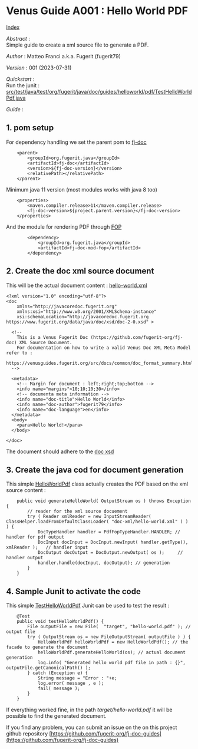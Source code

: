 # Venus Guide A001 : Hello World PDF 

[Index](../README.md)

*Abstract* :  
Simple guide to create a xml source file to generate a PDF.

*Author* : Matteo Franci a.k.a. Fugerit (fugerit79)

*Version* : 001 (2023-07-31)

*Quickstart* :  
Run the junit : [src/test/java/test/org/fugerit/java/doc/guides/helloworld/pdf/TestHelloWorldPdf.java](src/test/java/test/org/fugerit/java/doc/guides/helloworld/pdf/TestHelloWorldPdf.java)


*Guide* :  

## 1. pom setup

For dependency handling we set the parent pom to [fj-doc](https://github.com/fugerit-org/fj-doc)

```
	<parent>
		<groupId>org.fugerit.java</groupId>
		<artifactId>fj-doc</artifactId>
		<version>${fj-doc-version}</version>
		<relativePath></relativePath>
	</parent> 
```

Minimum java 11 version (most modules works with java 8 too)

```
	<properties>
		<maven.compiler.release>11</maven.compiler.release>
		<fj-doc-version>${project.parent.version}</fj-doc-version>
	</properties>
```

And the module for rendering PDF through [FOP](https://github.com/fugerit-org/fj-doc/tree/main/fj-doc-bom-fop)

```
		<dependency>
			<groupId>org.fugerit.java</groupId>
			<artifactId>fj-doc-mod-fop</artifactId>
		</dependency>	
```

## 2. Create the doc xml source document

This will be the actual document content : [hello-world.xml](src/main/resources/doc-xml/hello-world.xml)

```
<?xml version="1.0" encoding="utf-8"?>
<doc
	xmlns="http://javacoredoc.fugerit.org"
	xmlns:xsi="http://www.w3.org/2001/XMLSchema-instance"
    xsi:schemaLocation="http://javacoredoc.fugerit.org https://www.fugerit.org/data/java/doc/xsd/doc-2-0.xsd" > 

  <!--
  	This is a Venus Fugerit Doc (https://github.com/fugerit-org/fj-doc) XML Source Document.
  	For documentation on how to write a valid Venus Doc XML Meta Model refer to : 
  	https://venusguides.fugerit.org/src/docs/common/doc_format_summary.html
  -->

  <metadata>
	<!-- Margin for document : left;right;top;bottom -->
	<info name="margins">10;10;10;30</info>  
	<!-- documenta meta information -->
	<info name="doc-title">Hello World</info>
	<info name="doc-author">fugerit79</info>
	<info name="doc-language">en</info>
  </metadata>
  <body>
	<para>Hello World!</para>
  </body>

</doc>
```

The document should adhere to the [doc xsd](https://www.fugerit.org/data/java/doc/xsd/doc-2-0.xsd)

## 3. Create the java cod for document generation

This simple [HelloWorldPdf](src/main/java/org/fugerit/java/doc/guides/helloworld/pdf/HelloWorldPdf.java) class actually creates the PDF based on the xml source content : 

```
	public void generateHelloWorld( OutputStream os ) throws Exception {
		// reader for the xml source docuement
		try ( Reader xmlReader = new InputStreamReader( ClassHelper.loadFromDefaultClassLoader( "doc-xml/hello-world.xml" ) ) ) {
			DocTypeHandler handler = PdfFopTypeHandler.HANDLER; // handler for pdf output
			DocInput docInput = DocInput.newInput( handler.getType(), xmlReader );	 // handler input
			DocOutput docOutput = DocOutput.newOutput( os );	 // handler output
			handler.handle(docInput, docOutput); // generation
		} 
	}
```

## 4. Sample Junit to activate the code

This simple [TestHelloWorldPdf](src/test/java/test/org/fugerit/java/doc/guides/helloworld/pdf/TestHelloWorldPdf.java) Junit can be used to test the result : 

```
	@Test
	public void testHelloWorldPdf() {
		File outputFile = new File(  "target", "hello-world.pdf" ); // output file
		try ( OutputStream os = new FileOutputStream( outputFile ) ) {
			HelloWorldPdf helloWorldPdf = new HelloWorldPdf(); // the facade to generate the document
			helloWorldPdf.generateHelloWorld(os); // actual document generation
			log.info( "Generated hello world pdf file in path : {}", outputFile.getCanonicalPath() );
		} catch (Exception e) {
			String message = "Error : "+e;
			log.error( message , e );
			fail( message );
		}
	}
```

If everything worked fine, in the path *target/hello-world.pdf* it will be possible to find the generated document.

If you find any problem, you can submit an issue on the on this project github repository [https://github.com/fugerit-org/fj-doc-guides](https://github.com/fugerit-org/fj-doc-guides)
